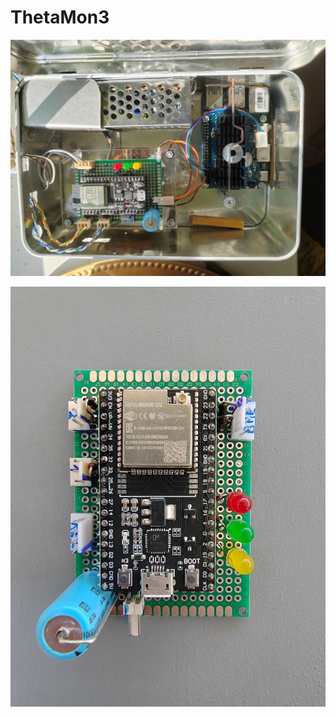 # ThetaMon3


![image](Doc/Ressources/IMG_20240830_093123.jpg)

![image](https://github.com/Linoprit/ThetaMon3/blob/main/Doc/Ressources/IMG_20240629_132323.jpg)

